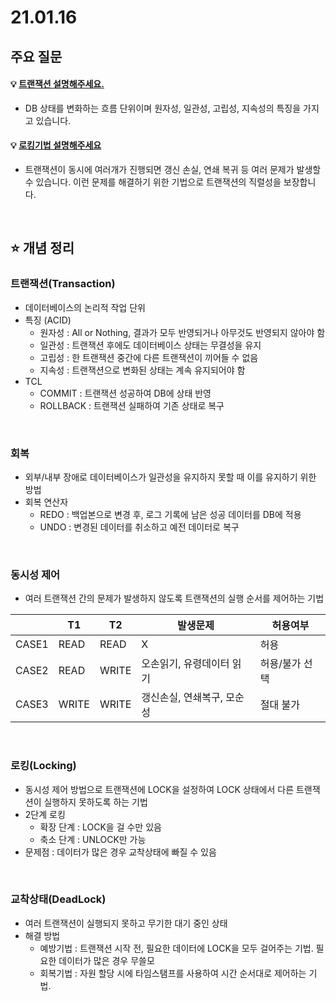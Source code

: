 # 21.01.16

## 주요 질문

#### 💡 [트랜잭션 설명해주세요.](#트랜잭션transaction)
   * DB 상태를 변화하는 흐름 단위이며 원자성, 일관성, 고립성, 지속성의 특징을 가지고 있습니다.
   
#### 💡 [로킹기법 설명해주세요](#로킹locking)
   * 트랜잭션이 동시에 여러개가 진행되면 갱신 손실, 연쇄 복귀 등 여러 문제가 발생할 수 있습니다. 이런 문제를 해결하기 위한 기법으로 트랜잭션의 직렬성을 보장합니다.



<br/>

## ⭐ 개념 정리

### 트랜잭션(Transaction)
   * 데이터베이스의 논리적 작업 단위
   * 특징 (ACID)
      * 원자성 : All or Nothing, 결과가 모두 반영되거나 아무것도 반영되지 않아야 함
      * 일관성 : 트랜잭션 후에도 데이터베이스 상태는 무결성을 유지
      * 고립성 : 한 트랜잭션 중간에 다른 트랜잭션이 끼어들 수 없음
      * 지속성 : 트랜잭션으로 변화된 상태는 계속 유지되어야 함
   * TCL
      * COMMIT : 트랜잭션 성공하여 DB에 상태 반영
      * ROLLBACK  : 트랜잭션 실패하여 기존 상태로 복구
   

<br/>

### 회복
   * 외부/내부 장애로 데이터베이스가 일관성을 유지하지 못할 때 이를 유지하기 위한 방법
   * 회복 연산자
      * REDO : 백업본으로 변경 후, 로그 기록에 남은 성공 데이터를 DB에 적용
      * UNDO : 변경된 데이터를 취소하고 예전 데이터로 복구
   

<br/>

### 동시성 제어
   * 여러 트랜잭션 간의 문제가 발생하지 않도록 트랜잭션의 실행 순서를 제어하는 기법
   
   | |T1|T2|발생문제| 허용여부|
   |---|---|---|---|---|
   |CASE1|READ|READ|X|허용|
   |CASE2|READ|WRITE|오손읽기, 유령데이터 읽기|허용/불가 선택|
   |CASE3|WRITE|WRITE| 갱신손실, 연쇄복구, 모순성| 절대 불가|

<br/>

### 로킹(Locking)
   * 동시성 제어 방법으로 트랜잭션에 LOCK을 설정하여 LOCK 상태에서 다른 트랜잭션이 실행하지 못하도록 하는 기법
   * 2단계 로킹
      * 확장 단계 : LOCK을 걸 수만 있음
      * 축소 단계 : UNLOCK만 가능
   * 문제점 : 데이터가 많은 경우 교착상태에 빠질 수 있음 
<br/>

### 교착상태(DeadLock)
   * 여러 트랜잭션이 실행되지 못하고 무기한 대기 중인 상태
   * 해결 방법
      * 예방기법 : 트랜잭션 시작 전, 필요한 데이터에 LOCK을 모두 걸어주는 기법. 필요한 데이터가 많은 경우 무쓸모
      * 회복기법 : 자원 할당 시에 타임스탬프를 사용하여 시간 순서대로 제어하는 기법.